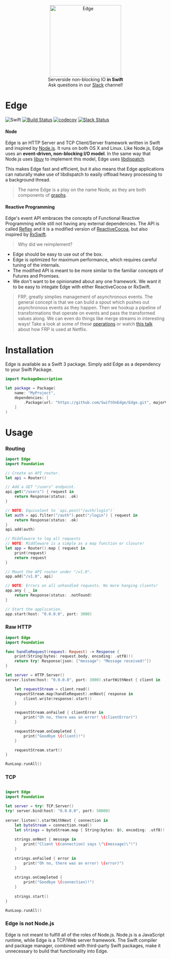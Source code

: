 <p align="center">
<img src="https://cloud.githubusercontent.com/assets/6432361/15267819/634be4ee-1981-11e6-9ad6-71f47c633e50.png" width="224" alt="Edge">
<br/>Serverside non-blocking IO <b>in Swift</b><br/>
Ask questions in our <a href="https://slackin-on-edge.herokuapp.com">Slack</a> channel!<br/>
</p>


# Edge

![Swift](http://img.shields.io/badge/swift-4.0.2-brightgreen.svg)
[![Build Status](https://travis-ci.org/skylab-inc/Edge.svg?branch=master)](https://travis-ci.org/SwiftOnEdge/Edge)
[![codecov](https://codecov.io/gh/SwiftOnEdge/Edge/branch/master/graph/badge.svg)](https://codecov.io/gh/SwiftOnEdge/Edge)
[![Slack Status](https://slackin-on-edge.herokuapp.com/badge.svg)](https://slackin-on-edge.herokuapp.com)

#### Node
Edge is an HTTP Server and TCP Client/Server framework written in Swift and inspired by [Node.js](https://nodejs.org). It runs on both OS X and Linux. Like Node.js, Edge uses an **event-driven, non-blocking I/O model**. In the same way that Node.js uses [libuv](http://libuv.org) to implement this model, Edge uses [libdispatch](https://github.com/apple/swift-corelibs-libdispatch). 

This makes Edge fast and efficient, but it also means that Edge applications can naturally make use of libdispatch to easily offload heavy processing to a background thread.

> The name Edge is a play on the name Node, as they are both components of [graphs](https://en.wikipedia.org/wiki/Graph_(abstract_data_type)).

#### Reactive Programming
Edge's event API embraces the concepts of Functional Reactive Programming while still not having any external dependencies. The API is called [Reflex](https://github.com/SwiftOnEdge/Reflex) and it is a modified version of [ReactiveCocoa](https://github.com/ReactiveCocoa/ReactiveCocoa), but also inspired by [RxSwift](https://github.com/ReactiveX/RxSwift). 


> Why did we reimplement?
* Edge should be easy to use out of the box.
* Edge is optimized for maximum performance, which requires careful tuning of the internals.
* The modified API is meant to be more similar to the familiar concepts of Futures and Promises.
* We don't want to be opinionated about any one framework. We want it to be easy to integate Edge with either ReactiveCocoa or RxSwift.

>FRP, greatly simplies management of asynchronous events. The general concept is that we can build a spout which pushes out asynchronous events as they happen. Then we hookup a pipeline of transformations that operate on events and pass the transformed values along. We can even do things like merge streams in interesting ways! Take a look at some of these [operations](http://rxmarbles.com) or watch [this talk](https://www.youtube.com/watch?v=XRYN2xt11Ek) about how FRP is used at Netflix. 

# Installation

Edge is available as a Swift 3 package. Simply add Edge as a dependency to your Swift Package.

```Swift
import PackageDescription

let package = Package(
    name: "MyProject",
    dependencies: [
        .Package(url: "https://github.com/SwiftOnEdge/Edge.git", majorVersion: 0, minor: 3)
    ]
)
```

# Usage

### Routing
```swift
import Edge
import Foundation

// Create an API router.
let api = Router()

// Add a GET "/users" endpoint.
api.get("/users") { request in
    return Response(status: .ok)
}

// NOTE: Equivalent to `api.post("/auth/login")`
let auth = api.filter("/auth").post("/login") { request in
    return Response(status: .ok)
}
api.add(auth)

// Middleware to log all requests
// NOTE: Middleware is a simple as a map function or closure!
let app = Router().map { request in
    print(request)
    return request
}

// Mount the API router under "/v1.0".
app.add("/v1.0", api)

// NOTE: Errors on all unhandled requests. No more hanging clients!
app.any { _ in
    return Response(status: .notFound)
}

// Start the application.
app.start(host: "0.0.0.0", port: 3000)
```

### Raw HTTP
```swift
import Edge
import Foundation

func handleRequest(request: Request) -> Response {
    print(String(bytes: request.body, encoding: .utf8)!)
    return try! Response(json: ["message": "Message received!"])
}

let server = HTTP.Server()
server.listen(host: "0.0.0.0", port: 3000).startWithNext { client in

    let requestStream = client.read()
    requestStream.map(handleRequest).onNext{ response in
        client.write(response).start()
    }

    requestStream.onFailed { clientError in
        print("Oh no, there was an error! \(clientError)")
    }

    requestStream.onCompleted {
        print("Goodbye \(client)!")
    }

    requestStream.start()
}

RunLoop.runAll()
```

### TCP
```Swift

import Edge
import Foundation

let server = try! TCP.Server()
try! server.bind(host: "0.0.0.0", port: 50000)
    
server.listen().startWithNext { connection in
    let byteStream = connection.read()
    let strings = byteStream.map { String(bytes: $0, encoding: .utf8)! }
    
    strings.onNext { message in
        print("Client \(connection) says \"\(message)\"!")
    }
    
    strings.onFailed { error in
        print("Oh no, there was an error! \(error)")
    }
    
    strings.onCompleted {
        print("Goodbye \(connection)!")
    }
    
    strings.start()
}

RunLoop.runAll()
```


### Edge is not Node.js

Edge is not meant to fulfill all of the roles of Node.js. Node.js is a JavaScript runtime, while Edge is a TCP/Web server framework. The Swift compiler and package manager, combined with third-party Swift packages, make it unnecessary to build that functionality into Edge.
